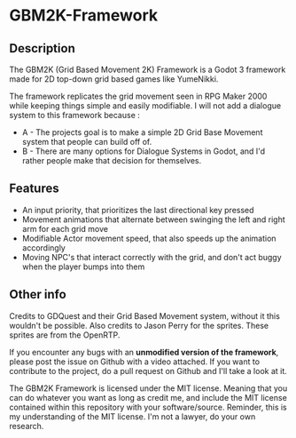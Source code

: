 # GBM2K-Framework

## Description

The GBM2K (Grid Based Movement 2K) Framework is a Godot 3 framework made for 2D top-down grid based games like YumeNikki.

The framework replicates the grid movement seen in RPG Maker 2000 while keeping things simple and easily modifiable.
I will not add a dialogue system to this framework because :
  - A - The projects goal is to make a simple 2D Grid Base Movement system that people can build off of. 
  - B - There are many options for Dialogue Systems in Godot, and I'd rather people make that decision for themselves.

## Features

- An input priority, that prioritizes the last directional key pressed
- Movement animations that alternate between swinging the left and right arm for each grid move
- Modifiable Actor movement speed, that also speeds up the animation accordingly
- Moving NPC's that interact correctly with the grid, and don't act buggy when the player bumps into them

## Other info

Credits to GDQuest and their Grid Based Movement system, without it this wouldn't be possible.
Also credits to Jason Perry for the sprites. These sprites are from the OpenRTP.

If you encounter any bugs with an **unmodified version of the framework**, please post the issue on Github with a video attached.
If you want to contribute to the project, do a pull request on Github and I'll take a look at it.

The GBM2K Framework is licensed under the MIT license.
Meaning that you can do whatever you want as long as credit me, and include the MIT license contained within this repository with your software/source.
Reminder, this is my understanding of the MIT license. I'm not a lawyer, do your own research.